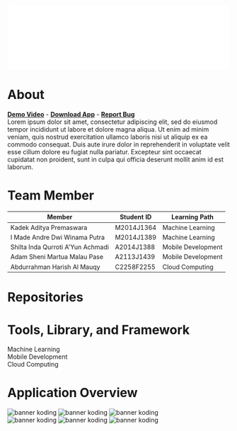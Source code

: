 <p align="center">
<img alt="banner koding" align="center" src="https://github.com/Ayam-Goreng-Enak/.github/blob/main/profile/capfits%20logo.png">
</p>

# About
<a href="soon"><strong>Demo Video</strong></a> - <a href="soon"><strong>Download App</strong></a> - <a href="soon"><strong>Report Bug</strong></a><br>
Lorem ipsum dolor sit amet, consectetur adipiscing elit, sed do eiusmod tempor incididunt ut labore et dolore magna aliqua. Ut enim ad minim veniam, quis nostrud exercitation ullamco laboris nisi ut aliquip ex ea commodo consequat. Duis aute irure dolor in reprehenderit in voluptate velit esse cillum dolore eu fugiat nulla pariatur. Excepteur sint occaecat cupidatat non proident, sunt in culpa qui officia deserunt mollit anim id est laborum.

# Team Member
| Member                            | Student ID | Learning Path      |
| --------------------------------- | ---------- | ------------------ | 
| Kadek Aditya Premaswara           | M2014J1364 | Machine Learning   | 
| I Made Andre Dwi Winama Putra     | M2014J1389 | Machine Learning   |
| Shilta Inda Qurroti A'Yun Achmadi | A2014J1388 | Mobile Development |
| Adam Sheni Martua Malau Pase      | A2113J1439 | Mobile Development |
| Abdurrahman Harish Al Mauqy       | C2258F2255 | Cloud Computing    |

# Repositories

# Tools, Library, and Framework
Machine Learning
<br>
Mobile Development
<br>
Cloud Computing

# Application Overview
<p>
<img alt="banner koding" width="200px" src="https://media.giphy.com/media/8hXwXbL9nneSaoy3AZ/giphy.gif">
<img alt="banner koding" width="200px" src="https://media.giphy.com/media/kylgzxBJ914B4tjMXL/giphy.gif">
<img alt="banner koding" width="200px" src="https://media.giphy.com/media/2GH6AUDgZjj9dRJwxK/giphy.gif"><br>
<img alt="banner koding" width="200px" src="https://media.giphy.com/media/9Htxg7Zd49Ru5c1Eaj/giphy.gif">
<img alt="banner koding" width="200px" src="https://media.giphy.com/media/PwfZrumrYuEWtKjlN3/giphy.gif">
<img alt="banner koding" width="200px" src="https://media.giphy.com/media/7IvN6IZBPDCUId2f20/giphy.gif"> 
</p>
